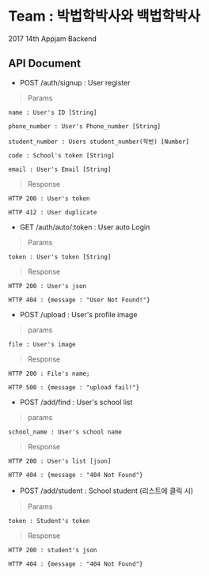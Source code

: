 # Team : 박법학박사와 백법학박사
2017 14th Appjam Backend

## API Document

* POST /auth/signup : User register

> Params

    name : User's ID [String]

    phone_number : User's Phone_number [String]

    student_number : Users student_number(학번) [Number]

    code : School's token [String]

    email : User's Email [String]

> Response

    HTTP 200 : User's token

    HTTP 412 : User duplicate


* GET /auth/auto/:token : User auto Login

> Params

    token : User's token [String]

> Response

    HTTP 200 : User's json

    HTTP 404 : {message : "User Not Found!"}


* POST /upload : User's profile image

> params

    file : User's image

> Response

    HTTP 200 : File's name;

    HTTP 500 : {message : "upload fail!"}


* POST /add/find : User's school list

> params

    school_name : User's school name

> Response

    HTTP 200 : User's list [json]

    HTTP 404 : {message : "404 Not Found"}


* POST /add/student : School student (리스트에 클릭 시)

> Params

    token : Student's token

> Response

    HTTP 200 : student's json

    HTTP 404 : {message : "404 Not Found"}
